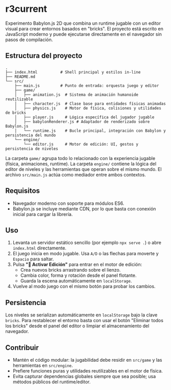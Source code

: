 # r3current

Experimento Babylon.js 2D que combina un runtime jugable con un editor visual para crear entornos basados en "bricks". El proyecto está escrito en JavaScript moderno y puede ejecutarse directamente en el navegador sin pasos de compilación.

## Estructura del proyecto

```
.
├── index.html          # Shell principal y estilos in-line
├── README.md
└── src/
    ├── main.js         # Punto de entrada: orquesta juego y editor
    ├── game/
    │   ├── animation.js  # Sistema de animación humanoide reutilizable
    │   ├── character.js  # Clase base para entidades físicas animadas
    │   ├── physics.js    # Motor de física, colisiones y utilidades de bricks
    │   ├── player.js     # Lógica específica del jugador jugable
    │   ├── babylonRenderer.js # Adaptador de renderizado sobre Babylon.js
    │   └── runtime.js    # Bucle principal, integración con Babylon y persistencia del mundo
    └── engine/
        └── editor.js     # Motor de edición: UI, gestos y persistencia de niveles
```

La carpeta `game/` agrupa todo lo relacionado con la experiencia jugable (física, animaciones, runtime). La carpeta `engine/` contiene la lógica del editor de niveles y las herramientas que operan sobre el mismo mundo. El archivo `src/main.js` actúa como mediador entre ambos contextos.

## Requisitos

* Navegador moderno con soporte para módulos ES6.
* Babylon.js se incluye mediante CDN, por lo que basta con conexión inicial para cargar la librería.

## Uso

1. Levanta un servidor estático sencillo (por ejemplo `npx serve .`) o abre `index.html` directamente.
2. El juego inicia en modo jugable. Usa `A/D` o las flechas para moverte y `Espacio` para saltar.
3. Pulsa **"🔧 Activar Edición"** para entrar en el motor de edición:
   * Crea nuevos bricks arrastrando sobre el lienzo.
   * Cambia color, forma y rotación desde el panel flotante.
   * Guarda la escena automáticamente en `localStorage`.
4. Vuelve al modo juego con el mismo botón para probar los cambios.

## Persistencia

Los niveles se serializan automáticamente en `localStorage` bajo la clave `bricks`. Para restablecer el entorno basta con usar el botón "Eliminar todos los bricks" desde el panel del editor o limpiar el almacenamiento del navegador.

## Contribuir

* Mantén el código modular: la jugabilidad debe residir en `src/game` y las herramientas en `src/engine`.
* Prefiere funciones puras y utilidades reutilizables en el motor de física.
* Evita capturar dependencias globales siempre que sea posible; usa métodos públicos del runtime/editor.
